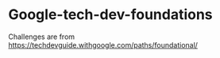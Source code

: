 # Google-tech-dev-foundations
Challenges are from https://techdevguide.withgoogle.com/paths/foundational/
